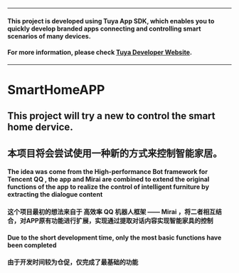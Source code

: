 <hr>

#### This project is developed using Tuya App SDK, which enables you to quickly develop branded apps connecting and controlling smart scenarios of many devices.

#### For more information, please check [Tuya Developer Website](https://developer.tuya.com/en/docs/iot/app-development/sdk-development/app-sdk-instruction?id=K9kjstc7t376p).

<hr>

# SmartHomeAPP
## This project will try a new to control the smart home dervice.
## 本项目将会尝试使用一种新的方式来控制智能家居。

#### The idea was come from the High-performance Bot framework for Tencent QQ , the app and Mirai are combined to extend the original functions of the app to realize the control of intelligent furniture by extracting the dialogue content


#### 这个项目最初的想法来自于 高效率 QQ 机器人框架 —— Mirai ，将二者相互结合，对APP原有功能进行扩展，实现通过提取对话内容实现智能家具的控制

#### Due to the short development time, only the most basic functions have been completed

#### 由于开发时间较为仓促，仅完成了最基础的功能
